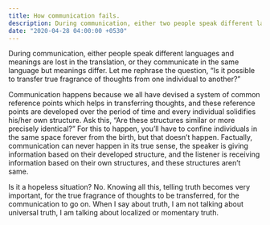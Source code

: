 ```yaml
---
title: How communication fails.
description: During communication, either two people speak different languages and meanings are lost in translation, or two people communicate in the same language but meaning differs. Let me rephrase the question, “Is it possible to transfer true fragrance of thoughts from one individual to another?”
date: "2020-04-28 04:00:00 +0530"
---
```


During communication, either people speak different languages and meanings are lost in the translation, or they communicate in the same language but meanings differ. Let me rephrase the question, “Is it possible to transfer true fragrance of thoughts from one individual to another?”

Communication happens because we all have devised a system of common reference points which helps in transferring thoughts, and these reference points are developed over the period of time and every individual solidifies his/her own structure. Ask this, “Are these structures similar or more precisely identical?” For this to happen, you’ll have to confine individuals in the same space forever from the birth, but that doesn’t happen. Factually, communication can never happen in its true sense, the speaker is giving information based on their developed structure, and the listener is receiving information based on their own structures, and these structures aren’t same.

Is it a hopeless situation? No. Knowing all this, telling truth becomes very important, for the true fragrance of thoughts to be transferred, for the communication to go on. When I say about truth, I am not talking about universal truth, I am talking about localized or momentary truth.
